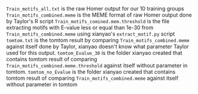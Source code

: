 `Train_motifs_all.txt` is the raw Homer output for our 10 training groups
`Train_motifs_combined.meme` is the MEME format of raw Homer output done by Taylor's R script
`Train_motifs_comined.mem.threshold` is the file extracting motifs with E-value less or equal than 1e-30 from `Train_motifs_combined.meme` using xianyao's `extract_motif.py` script
`tomtom.txt` is the tomtom result by comparing `Train_motifs_combined.meme` against itself done by Taylor, xianyao doesn't know what parameter Taylor used for this output.
`tomtom_Evalue_30` is the folder xianyao created that contains tomtom result of comparing `Train_motifs_combined.meme.threshold` against itself without parameter in tomtom.
`tomtom_no_Evalue` is the folder xianyao created that contains tomtom result of comparing `Train_motifs_combined.meme` against itself without parameter in tomtom
